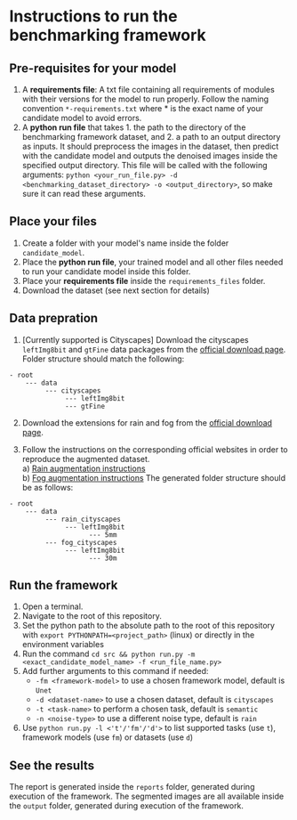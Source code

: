# Instructions to run the benchmarking framework

## Pre-requisites for your model

1. A **requirements file**: A txt file containing all requirements of modules with their versions for the model to run properly.
Follow the naming convention `*-requirements.txt` where * is the exact name of your candidate model to avoid errors.
2. A **python run file** that takes 1. the path to the directory of the benchmarking framework dataset,
   and 2. a path to an output directory as inputs. It should preprocess the images in the dataset, then predict with the
   candidate model and outputs the denoised images inside the specified output directory. This file will be called with the following arguments:
   `python <your_run_file.py> -d <benchmarking_dataset_directory> -o <output_directory>`, so make sure it can read these arguments.


## Place your files

1. Create a folder with your model's name inside the folder `candidate_model`.
2. Place the **python run file**, your trained model and all other files needed to run your candidate model inside this folder.
3. Place your **requirements file** inside the `requirements_files` folder.
4. Download the dataset (see next section for details)

## Data prepration

1. [Currently supported is Cityscapes] Download the cityscapes `leftImg8bit` and `gtFine` data packages from the [official download page](https://www.cityscapes-dataset.com/downloads/). Folder structure should match the following:
````
- root
    --- data
         --- cityscapes
              --- leftImg8bit
              --- gtFine
````

2. Download the extensions for rain and fog from the [official download page](https://www.cityscapes-dataset.com/downloads/).

3. Follow the instructions on the corresponding official websites in order to reproduce the augmented dataset.<br>
  a) [Rain augmentation instructions](https://team.inria.fr/rits/computer-vision/weather-augment/) <br>
  b) [Fog augmentation instructions](https://people.ee.ethz.ch/~csakarid/SFSU_synthetic/#FoggyDriving)
The generated folder structure should be as follows:
````
- root
    --- data
         --- rain_cityscapes
              --- leftImg8bit
                    --- 5mm
         --- fog_cityscapes
              --- leftImg8bit
                    --- 30m
````


## Run the framework

1. Open a terminal.
2. Navigate to the root of this repository.
3. Set the python path to the absolute path to the root of this repository with
`export PYTHONPATH=<project_path>` (linux) or directly in the environment variables
4. Run the command `cd src && python run.py -m <exact_candidate_model_name> -f <run_file_name.py>`
5. Add further arguments to this command if needed:
   * `-fm <framework-model>` to use a chosen framework model, default is `Unet`
   * `-d <dataset-name>` to use a chosen dataset, default is `cityscapes`
   * `-t <task-name>` to perform a chosen task, default is `semantic`
   * `-n <noise-type>` to use a different noise type, default is `rain`
6. Use `python run.py -l <'t'/'fm'/'d'>` to list supported tasks (use `t`), framework models (use `fm`) or datasets (use `d`)

## See the results
The report is generated inside the `reports` folder, generated during execution of the framework.
The segmented images are all available inside the `output` folder, generated during execution of the framework.
